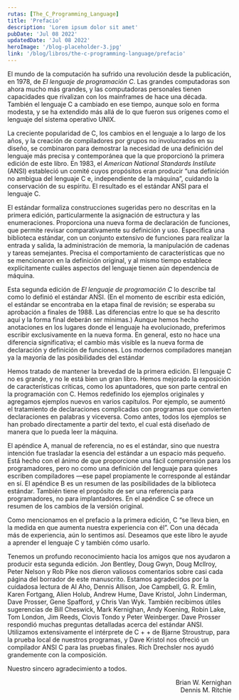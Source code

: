```yaml
---
rutas: [The_C_Programming_Language]
title: 'Prefacio'
description: 'Lorem ipsum dolor sit amet'
pubDate: 'Jul 08 2022'
updatedDate: 'Jul 08 2022'
heroImage: '/blog-placeholder-3.jpg'
link: '/blog/libros/the-c-programming-language/prefacio'
---
```


El mundo de la computación ha sufrido una revolución desde la publicación, en 1978, de *El lenguaje de programación C*. Las grandes computadoras son ahora mucho más grandes, y las computadoras personales tienen capacidades que rivalizan con los mainframes de hace una década. También el lenguaje C a cambiado en ese tiempo, aunque solo en forma modesta, y se ha extendido más allá de lo que fueron sus orígenes como el lenguaje del sistema operativo UNIX.

La creciente popularidad de C, los cambios en el lenguaje a lo largo de los años, y la creación de compiladores por grupos no involucrados en su diseño, se combinaron para demostrar la necesidad de una definición del lenguaje más precisa y contemporánea que la que proporcionó la primera edición de este libro. En 1983, el *American National Standards Instilute* (ANSI) estableció un comité cuyos propósitos eran producir “una definición no ambigua del lenguaje C e, independiente de la máquina”, cuidando la conservación de su espíritu. El resultado es el estándar ANSI para el lenguaje C.

El estándar formaliza construcciones sugeridas pero no descritas en la primera edición, particularmente la asignación de estructura y las enumeraciones. Proporciona una nueva forma de declaración de funciones, que permite revisar comparativamente su definición y uso. Especifica una biblioteca estándar, con un conjunto extensivo de funciones para realizar la entrada y salida, la administración de memoria, la manipulación de cadenas y tareas semejantes. Precisa el comportamiento de características que no se mencionaron en la definición original, y al mismo tiempo establece explícitamente cuáles aspectos del lenguaje tienen aún dependencia de máquina.

Esta segunda edición de *El lenguaje de programación C* lo describe tal como lo definió el estándar ANSI. (En el momento de escribir esta edición, el estándar se encontraba en la etapa final de revisión; se esperaba su aprobación a finales 
de 1988. Las diferencias entre lo que se ha descrito aquí y la forma final deberán ser mínimas.) Aunque hemos hecho anotaciones en los lugares donde el lenguaje ha evolucionado, preferimos escribir exclusivamente en la nueva forma. En general, esto no hace una diferencia significativa; el cambio más visible es la nueva forma de declaración y definición de funciones. Los modernos compiladores manejan ya la mayoría de las posibilidades del estándar

Hemos tratado de mantener la brevedad de la primera edición. El lenguaje C no es grande, y no le está bien un gran libro. Hemos mejorado la exposición de características críticas, como los apuntadores, que son parte central en la programación con C. Hemos redefinido los ejemplos originales y agregamos ejemplos nuevos en varios capítulos. Por ejemplo, se aumentó el tratamiento de declaraciones complicadas con programas que convierten declaraciones en palabras y viceversa. Como antes, todos los ejemplos se han probado directamente a partir del texto, el cual está diseñado de manera que lo pueda leer la máquina.

El apéndice A, manual de referencia, no es el estándar, sino que nuestra intención fue trasladar la esencia del estándar a un espacio más pequeño. Está hecho con el ánimo de que proporcione una fácil comprensión para los programadores, pero no como una definición del lenguaje para quienes escriben compiladores —ese papel propiamente le corresponde al estándar en sí. El apéndice B es un resumen de las posibilidades de la biblioteca estándar. También tiene el propósito de ser una referencia para programadores, no para implantadores. En el apéndice C se ofrece un resumen de los cambios de la versión original.

Como mencionamos en el prefacio a la primera edición, C “se lleva bien, en la medida en que aumenta nuestra experiencia con él”. Con una década más de experiencia, aún lo sentimos así. Deseamos que este libro le ayude a aprender el lenguaje C y también cómo usarlo.

Tenemos un profundo reconocimiento hacia los amigos que nos ayudaron a producir esta segunda edición. Jon Bentley, Doug Gwyn, Doug Mcllroy, Peter Nelson y Rob Pike nos dieron valiosos comentarios sobre casi cada página del borrador de este manuscrito. Estamos agradecidos por la cuidadosa lectura de AI Aho, Dennis Allison, Joe Campbell, G. R. Emlin, Karen Fortgang, Alien Holub, Andrew Hume, Dave Kristol, John Linderman, Dave Prosser, Gene Spafford, y Chris Van Wyk. También recibimos útiles sugerencias de Bill Cheswick, Mark Kernighan, Andy Koening, Robin Lake, Tom London, Jim Reeds, Clovis Tondo y Peter Weinberger. Dave Prosser respondió muchas preguntas detalladas acerca del estándar ANSI. Utilizamos extensivamente el intérprete de C + + de Bjarne Stroustrup, para la prueba local de nuestros programas, y Dave Kristol nos ofreció un compilador ANSI C para las pruebas finales. Rich Drechsler nos ayudó grandemente con la composición.

Nuestro sincero agradecimiento a todos.

<div style="text-align: right">Brian W. Kernighan<br>Dennis M. Ritchie</div>